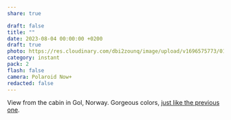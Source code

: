 ```yaml
---
share: true

draft: false
title: ""
date: 2023-08-04 00:00:00 +0200
draft: true
photo: https://res.cloudinary.com/dbi2zounq/image/upload/v1696575773/014_afrdc5.jpg
category: instant
pack: 2
flash: false
camera: Polaroid Now+
redacted: false
---
```


View from the cabin in Gol, Norway. Gorgeous colors, [just like the previous one](/2023-08-04-00-00-00).
